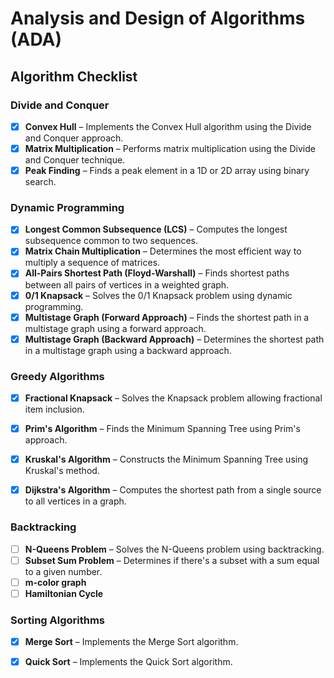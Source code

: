 # Analysis and Design of Algorithms (ADA)


##  Algorithm Checklist

###  Divide and Conquer
- [x] **Convex Hull** – Implements the Convex Hull algorithm using the Divide and Conquer approach.
- [x] **Matrix Multiplication** – Performs matrix multiplication using the Divide and Conquer technique.
- [x] **Peak Finding** – Finds a peak element in a 1D or 2D array using binary search.

###  Dynamic Programming
- [x] **Longest Common Subsequence (LCS)** – Computes the longest subsequence common to two sequences.
- [x] **Matrix Chain Multiplication** – Determines the most efficient way to multiply a sequence of matrices.
- [x] **All-Pairs Shortest Path (Floyd-Warshall)** – Finds shortest paths between all pairs of vertices in a weighted graph.
- [x] **0/1 Knapsack** – Solves the 0/1 Knapsack problem using dynamic programming.
- [x] **Multistage Graph (Forward Approach)** – Finds the shortest path in a multistage graph using a forward approach.
- [x] **Multistage Graph (Backward Approach)** – Determines the shortest path in a multistage graph using a backward approach.

###  Greedy Algorithms
- [x] **Fractional Knapsack** – Solves the Knapsack problem allowing fractional item inclusion.
- [x] **Prim's Algorithm** – Finds the Minimum Spanning Tree using Prim's approach.
- [x] **Kruskal's Algorithm** – Constructs the Minimum Spanning Tree using Kruskal's method.
- [x] **Dijkstra's Algorithm** – Computes the shortest path from a single source to all vertices in a graph.


###  Backtracking
- [ ] **N-Queens Problem** – Solves the N-Queens problem using backtracking.
- [ ] **Subset Sum Problem** – Determines if there's a subset with a sum equal to a given number.
- [ ] **m-color graph**
- [ ] **Hamiltonian Cycle**

###  Sorting Algorithms
- [x] **Merge Sort** – Implements the Merge Sort algorithm.
- [x] **Quick Sort** – Implements the Quick Sort algorithm.


